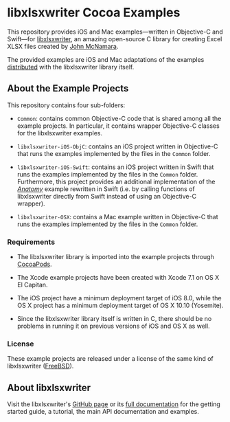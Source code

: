 # libxlsxwriter Cocoa Examples

This repository provides iOS and Mac examples—written in Objective-C and Swift—for [libxlsxwriter](https://github.com/jmcnamara/libxlsxwriter), an amazing open-source C library for creating Excel XLSX files created by [John McNamara](https://github.com/jmcnamara).

The provided examples are iOS and Mac adaptations of the examples [distributed](http://libxlsxwriter.github.io/examples.html) with the libxlsxwriter library itself.

## About the Example Projects

This repository contains four sub-folders:

- `Common`: contains common Objective-C code that is shared among all the example projects. In particular, it contains wrapper Objective-C classes for the libxlsxwriter examples.

- `libxlsxwriter-iOS-ObjC`: contains an iOS project written in Objective-C that runs the examples implemented by the files in the `Common` folder. 

- `libxlsxwriter-iOS-Swift`: contains an iOS project written in Swift that runs the examples implemented by the files in the `Common` folder. Furthermore, this project provides an additional implementation of the [*Anatomy*](http://libxlsxwriter.github.io/anatomy_8c-example.html) example rewritten in Swift (i.e. by calling functions of libxlsxwriter directly from Swift instead of using an Objective-C wrapper).

- `libxlsxwriter-OSX`: contains a Mac example written in Objective-C that runs the examples implemented by the files in the `Common` folder.

### Requirements

- The libxlsxwriter library is imported into the example projects through [CocoaPods](https://cocoapods.org).

- The Xcode example projects have been created with Xcode 7.1 on OS X El Capitan‎.

- The iOS project have a minimum deployment target of iOS 8.0, while the OS X project has a minimum deployment target of OS X 10.10 (Yosemite).

- Since the libxlsxwriter library itself is written in C, there should be no problems in running it on previous versions of iOS and OS X as well.

### License

These example projects are released under a license of the same kind of libxlsxwriter ([FreeBSD](LICENSE)).

## About libxlsxwriter

Visit the libxlsxwriter's [GitHub page](https://github.com/jmcnamara/libxlsxwriter) or its [full documentation](http://libxlsxwriter.github.io) for the getting started guide, a tutorial, the main API documentation and examples.
